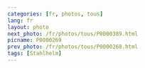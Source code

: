 ```yaml
---
categories: [fr, photos, tous]
lang: fr
layout: photo
next_photo: /fr/photos/tous/P0000389.html
picname: P0000269
prev_photo: /fr/photos/tous/P0000268.html
tags: [Stahlhelm]
---
```

